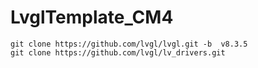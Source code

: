 # LvglTemplate_CM4
    git clone https://github.com/lvgl/lvgl.git -b  v8.3.5
    git clone https://github.com/lvgl/lv_drivers.git